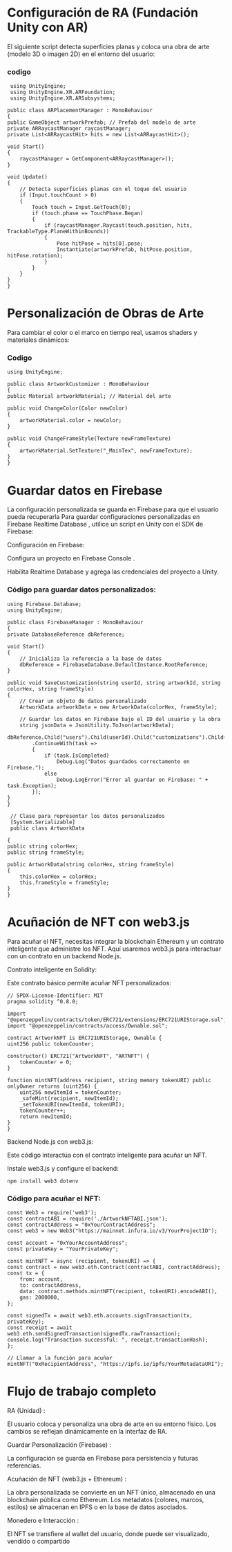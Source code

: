 # Configuración de RA (Fundación Unity con AR)

El siguiente script detecta superficies planas y coloca una obra de arte (modelo 3D o imagen 2D) en el entorno del usuario:

### codigo 

     using UnityEngine;
     using UnityEngine.XR.ARFoundation;
     using UnityEngine.XR.ARSubsystems;

    public class ARPlacementManager : MonoBehaviour
    {
    public GameObject artworkPrefab; // Prefab del modelo de arte
    private ARRaycastManager raycastManager;
    private List<ARRaycastHit> hits = new List<ARRaycastHit>();

    void Start()
    {
        raycastManager = GetComponent<ARRaycastManager>();
    }

    void Update()
    {
        // Detecta superficies planas con el toque del usuario
        if (Input.touchCount > 0)
        {
            Touch touch = Input.GetTouch(0);
            if (touch.phase == TouchPhase.Began)
            {
                if (raycastManager.Raycast(touch.position, hits, TrackableType.PlaneWithinBounds))
                {
                    Pose hitPose = hits[0].pose;
                    Instantiate(artworkPrefab, hitPose.position, hitPose.rotation);
                }
            }
        }
    }
    }

#  Personalización de Obras de Arte

Para cambiar el color o el marco en tiempo real, usamos shaders y materiales dinámicos:

### Codigo

    using UnityEngine;

    public class ArtworkCustomizer : MonoBehaviour
    { 
    public Material artworkMaterial; // Material del arte

    public void ChangeColor(Color newColor)
    {
        artworkMaterial.color = newColor;
    }

    public void ChangeFrameStyle(Texture newFrameTexture)
    {
        artworkMaterial.SetTexture("_MainTex", newFrameTexture);
    }
    }

# Guardar datos en Firebase

La configuración personalizada se guarda en Firebase para que el usuario pueda recuperarla Para guardar configuraciones personalizadas en Firebase Realtime Database , utilice un script en Unity con el SDK de Firebase:

Configuración en Firebase:

Configura un proyecto en Firebase Console .

Habilita Realtime Database y agrega las credenciales del proyecto a Unity.

### Código para guardar datos personalizados:

    using Firebase.Database;
    using UnityEngine;

    public class FirebaseManager : MonoBehaviour
    {
    private DatabaseReference dbReference;

    void Start()
    {
        // Inicializa la referencia a la base de datos
        dbReference = FirebaseDatabase.DefaultInstance.RootReference;
    }

    public void SaveCustomization(string userId, string artworkId, string colorHex, string frameStyle)
    {
        // Crear un objeto de datos personalizado
        ArtworkData artworkData = new ArtworkData(colorHex, frameStyle);
        
        // Guardar los datos en Firebase bajo el ID del usuario y la obra
        string jsonData = JsonUtility.ToJson(artworkData);
        dbReference.Child("users").Child(userId).Child("customizations").Child(artworkId).SetRawJsonValueAsync(jsonData)
            .ContinueWith(task => 
            {
                if (task.IsCompleted)
                    Debug.Log("Datos guardados correctamente en Firebase.");
                else
                    Debug.LogError("Error al guardar en Firebase: " + task.Exception);
            });
    }
    }

     // Clase para representar los datos personalizados
     [System.Serializable]
     public class ArtworkData
       
    {
    public string colorHex;
    public string frameStyle;

    public ArtworkData(string colorHex, string frameStyle)
    {
        this.colorHex = colorHex;
        this.frameStyle = frameStyle;
    }
    }

 # Acuñación de NFT con web3.js

Para acuñar el NFT, necesitas integrar la blockchain Ethereum y un contrato inteligente que administre los NFT. Aquí usaremos web3.js para interactuar con un contrato en un backend Node.js.

Contrato inteligente en Solidity:

Este contrato básico permite acuñar NFT personalizados:

    // SPDX-License-Identifier: MIT
    pragma solidity ^0.8.0;

    import "@openzeppelin/contracts/token/ERC721/extensions/ERC721URIStorage.sol";
    import "@openzeppelin/contracts/access/Ownable.sol";

    contract ArtworkNFT is ERC721URIStorage, Ownable {
    uint256 public tokenCounter;

    constructor() ERC721("ArtworkNFT", "ARTNFT") {
        tokenCounter = 0;
    }

    function mintNFT(address recipient, string memory tokenURI) public onlyOwner returns (uint256) {
        uint256 newItemId = tokenCounter;
        _safeMint(recipient, newItemId);
        _setTokenURI(newItemId, tokenURI);
        tokenCounter++;
        return newItemId;
    }
    }
Backend Node.js con web3.js:

Este código interactúa con el contrato inteligente para acuñar un NFT.

Instale web3.js y configure el backend:

    npm install web3 dotenv

### Código para acuñar el NFT:

    const Web3 = require('web3');
    const contractABI = require('./ArtworkNFTABI.json');
    const contractAddress = "0xYourContractAddress";
    const web3 = new Web3("https://mainnet.infura.io/v3/YourProjectID");

    const account = "0xYourAccountAddress";
    const privateKey = "YourPrivateKey";

    const mintNFT = async (recipient, tokenURI) => {
    const contract = new web3.eth.Contract(contractABI, contractAddress);
    const tx = {
        from: account,
        to: contractAddress,
        data: contract.methods.mintNFT(recipient, tokenURI).encodeABI(),
        gas: 2000000,
    };

    const signedTx = await web3.eth.accounts.signTransaction(tx, privateKey);
    const receipt = await web3.eth.sendSignedTransaction(signedTx.rawTransaction);
    console.log("Transaction successful: ", receipt.transactionHash);
    };

    // Llamar a la función para acuñar
    mintNFT("0xRecipientAddress", "https://ipfs.io/ipfs/YourMetadataURI");

# Flujo de trabajo completo

RA (Unidad) :

El usuario coloca y personaliza una obra de arte en su entorno físico.
Los cambios se reflejan dinámicamente en la interfaz de RA.

Guardar Personalización (Firebase) :

La configuración se guarda en Firebase para persistencia y futuras referencias.

Acuñación de NFT (web3.js + Ethereum) :

La obra personalizada se convierte en un NFT único, almacenado en una blockchain pública como Ethereum.
Los metadatos (colores, marcos, estilos) se almacenan en IPFS o en la base de datos asociados.

Monedero e Interacción :

El NFT se transfiere al wallet del usuario, donde puede ser visualizado, vendido o compartido
